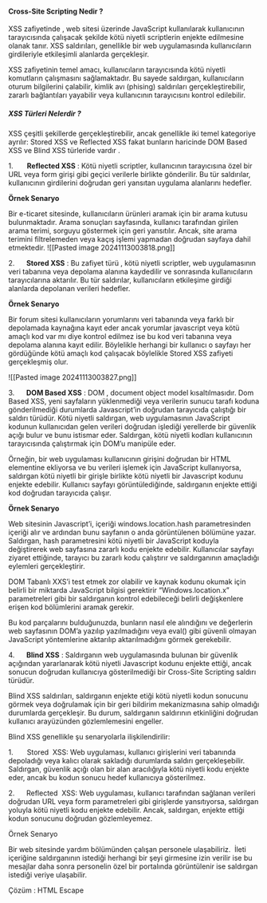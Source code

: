 
#### Cross-Site Scripting Nedir ?

XSS zafiyetinde , web sitesi üzerinde JavaScript kullanılarak kullanıcının tarayıcısında çalışacak şekilde kötü niyetli scriptlerin enjekte edilmesine olanak tanır. XSS saldırıları, genellikle bir web uygulamasında kullanıcıların girdileriyle etkileşimli alanlarda gerçekleşir.  
  

XSS zafiyetinin temel amacı, kullanıcıların tarayıcısında kötü niyetli komutların çalışmasını sağlamaktadır. Bu sayede saldırgan, kullanıcıların oturum bilgilerini çalabilir, kimlik avı (phising) saldırıları gerçekleştirebilir, zararlı bağlantıları yayabilir veya kullanıcının tarayıcısını kontrol edilebilir.

##### XSS Türleri Nelerdir ?

XSS çeşitli şekillerde gerçekleştirebilir, ancak genellikle iki temel kategoriye ayrılır: Stored XSS ve Reflected XSS fakat bunların haricinde DOM Based XSS ve Blind XSS türleride vardır .

1.       **Reflected XSS** : Kötü niyetli scriptler, kullanıcının tarayıcısına özel bir URL veya form girişi gibi geçici verilerle birlikte gönderilir. Bu tür saldırılar, kullanıcının girdilerini doğrudan geri yansıtan uygulama alanlarını hedefler.

**Örnek Senaryo**

Bir e-ticaret sitesinde, kullanıcıların ürünleri aramak için bir arama kutusu bulunmaktadır. Arama sonuçları sayfasında, kullanıcı tarafından girilen arama terimi, sorguyu göstermek için geri yansıtılır. Ancak, site arama terimini filtrelemeden veya kaçış işlemi yapmadan doğrudan sayfaya dahil etmektedir.
![[Pasted image 20241113003818.png]]

2.      **Stored XSS** : Bu zafiyet türü , kötü niyetli scriptler, web uygulamasının veri tabanına veya depolama alanına kaydedilir ve sonrasında kullanıcıların tarayıcılarına aktarılır. Bu tür saldırılar, kullanıcıların etkileşime girdiği alanlarda depolanan verileri hedefler.

**Örnek Senaryo**

Bir forum sitesi kullanıcıların yorumlarını veri tabanında veya farklı bir depolamada kaynağına kayıt eder ancak yorumlar javascript veya kötü amaçlı kod var mı diye kontrol edilmez ise bu kod veri tabanına veya depolama alanına kayıt edilir. Böylelikle herhangi bir kullanıcı o sayfayı her gördüğünde kötü amaçlı kod çalışacak böylelikle Stored XSS zafiyeti gerçekleşmiş olur.

![[Pasted image 20241113003827.png]]

3.      **DOM Based XSS** : DOM , document object model kısaltılmasıdır. Dom Based XSS, yeni sayfaların yüklenmediği veya verilerin sunucu tarafı koduna gönderilmediği durumlarda Javascript’in doğrudan tarayıcıda çalıştığı bir saldırı türüdür. Kötü niyetli saldırgan, web uygulamasının JavaScript kodunun kullanıcıdan gelen verileri doğrudan işlediği yerellerde bir güvenlik açığı bulur ve bunu istismar eder. Saldırgan, kötü niyetli kodları kullanıcının tarayıcısında çalıştırmak için DOM’u manipüle eder.

Örneğin, bir web uygulaması kullanıcının girişini doğrudan bir HTML  elementine ekliyorsa ve bu verileri işlemek için JavaScript kullanıyorsa, saldırgan kötü niyetli bir girişle birlikte kötü niyetli bir Javascript kodunu enjekte edebilir. Kullanıcı sayfayı görüntülediğinde, saldırganın enjekte ettiği kod doğrudan tarayıcıda çalışır.

**Örnek Senaryo** 

Web sitesinin Javascript’i, içeriği windows.location.hash parametresinden içeriği alır ve ardından bunu sayfanın o anda görüntülenen bölümüne yazar. Saldırgan, hash parametresini kötü niyetli bir JavaScript koduyla değiştirerek web sayfasına zararlı kodu enjekte edebilir. Kullanıcılar sayfayı ziyaret ettiğinde, tarayıcı bu zararlı kodu çalıştırır ve saldırganının amaçladığı eylemleri gerçekleştirir.

DOM Tabanlı XXS’i test etmek zor olabilir ve kaynak kodunu okumak için belirli bir miktarda JavaScript bilgisi gerektirir “Windows.location.x” parametreleri gibi bir saldırganın kontrol edebileceği belirli değişkenlere erişen kod bölümlerini aramak gerekir.

Bu kod parçalarını bulduğunuzda, bunların nasıl ele alındığını ve değerlerin web sayfasının DOM’a yazılıp yazılmadığını veya eval() gibi güvenli olmayan JavaScript yöntemlerine aktarılıp aktarılmadığını görmek gerekebilir.

4.      **Blind XSS** : Saldırganın web uygulamasında bulunan bir güvenlik açığından yararlanarak kötü niyetli Javascript kodunu enjekte ettiği, ancak sonucun doğrudan kullanıcıya gösterilmediği bir Cross-Site Scripting saldırı türüdür.

Blind XSS saldırıları, saldırganın enjekte etiği kötü niyetli kodun sonucunu görmek veya doğrulamak için bir geri bildirim mekanizmasına sahip olmadığı durumlarda gerçekleşir. Bu durum, saldırganın saldırının etkinliğini doğrudan kullanıcı arayüzünden gözlemlemesini engeller.

Blind XSS genellikle şu senaryolarla ilişkilendirilir:

1.       Stored  XSS: Web uygulaması, kullanıcı girişlerini veri tabanında depoladığı veya kalıcı olarak sakladığı durumlarda saldırı gerçekleşebilir. Saldırgan, güvenlik açığı olan bir alan aracılığıyla kötü niyetli kodu enjekte eder, ancak bu kodun sonucu hedef kullanıcıya gösterilmez.

2.      Reflected  XSS: Web uygulaması, kullanıcı tarafından sağlanan verileri doğrudan URL veya form parametreleri gibi girişlerde yansıtıyorsa, saldırgan yoluyla kötü niyetli kodu enjekte edebilir. Ancak, saldırgan, enjekte ettiği kodun sonucunu doğrudan gözlemleyemez.

Örnek Senaryo

Bir web sitesinde yardım bölümünden çalışan personele ulaşabiliriz.  İleti içeriğine saldırganının istediği herhangi bir şeyi girmesine izin verilir ise bu mesajlar daha sonra personelin özel bir portalında görüntülenir ise saldırgan istediği veriye ulaşabilir.


Çözüm : HTML Escape